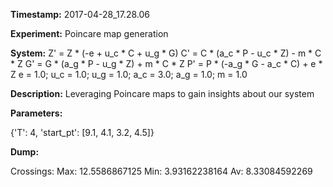 **Timestamp:** 2017-04-28_17.28.06

**Experiment:** Poincare map generation

**System:**
Z' = Z * (-e + u_c * C + u_g * G) 
C' = C * (a_c * P - u_c * Z) - m * C * Z 
G' = G * (a_g * P - u_g * Z) + m * C * Z 
P' = P * (-a_g * G - a_c * C) + e * Z 
e = 1.0; u_c = 1.0; u_g = 1.0; a_c = 3.0; a_g = 1.0; m = 1.0

**Description:** Leveraging Poincare maps to gain insights about our system

**Parameters:**

{'T': 4, 'start_pt': [9.1, 4.1, 3.2, 4.5]}

**Dump:**



Crossings:
Max:
12.5586867125
Min:
3.93162238164
Av:
8.33084592269